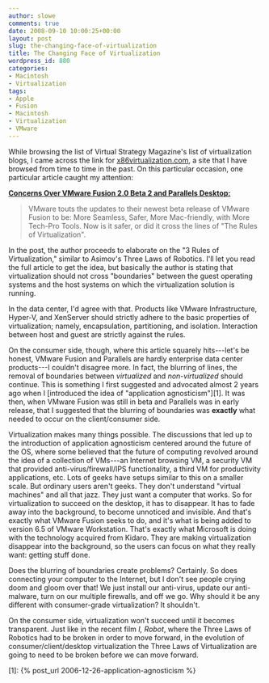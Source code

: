 ```yaml
---
author: slowe
comments: true
date: 2008-09-10 10:00:25+00:00
layout: post
slug: the-changing-face-of-virtualization
title: The Changing Face of Virtualization
wordpress_id: 880
categories:
- Macintosh
- Virtualization
tags:
- Apple
- Fusion
- Macintosh
- Virtualization
- VMware
---
```


While browsing the list of Virtual Strategy Magazine's list of virtualization blogs, I came across the link for [x86virtualization.com](http://x86virtualization.com), a site that I have browsed from time to time in the past. On this particular occasion, one particular article caught my attention:

**[Concerns Over VMware Fusion 2.0 Beta 2 and Parallels Desktop:](http://x86virtualization.com/desktop-computing/concerns-over-vmware-fusion-20-beta-2-and-parallels-desktop.html#more-315)**

>VMware touts the updates to their newest beta release of VMware Fusion to be: More Seamless, Safer, More Mac-friendly, with More Tech-Pro Tools. Now is it safer, or did it cross the lines of "The Rules of Virtualization".

In the post, the author proceeds to elaborate on the "3 Rules of Virtualization," similar to Asimov's Three Laws of Robotics. I'll let you read the full article to get the idea, but basically the author is stating that virtualization should not cross "boundaries" between the guest operating systems and the host systems on which the virtualization solution is running.

In the data center, I'd agree with that. Products like VMware Infrastructure, Hyper-V, and XenServer should strictly adhere to the basic properties of virtualization; namely, encapsulation, partitioning, and isolation. Interaction between host and guest are strictly against the rules.

On the consumer side, though, where this article squarely hits---let's be honest, VMware Fusion and Parallels are hardly enterprise data center products---I couldn't disagree more. In fact, the blurring of lines, the removal of boundaries between _virtualized_ and _non-virtualized_ should continue. This is something I first suggested and advocated almost 2 years ago when I [introduced the idea of "application agnosticism"][1]. It was then, when VMware Fusion was still in beta and Parallels was in early release, that I suggested that the blurring of boundaries was **exactly** what needed to occur on the client/consumer side.

Virtualization makes many things possible. The discussions that led up to the introduction of application agnosticism centered around the future of the OS, where some believed that the future of computing revolved around the idea of a collection of VMs---an Internet browsing VM, a security VM that provided anti-virus/firewall/IPS functionality, a third VM for productivity applications, etc. Lots of geeks have setups similar to this on a smaller scale. But ordinary users aren't geeks. They don't understand "virtual machines" and all that jazz. They just want a computer that works. So for virtualization to succeed on the desktop, it has to disappear. It has to fade away into the background, to become unnoticed and invisible. And that's exactly what VMware Fusion seeks to do, and it's what is being added to version 6.5 of VMware Workstation. That's exactly what Microsoft is doing with the technology acquired from Kidaro. They are making virtualization disappear into the background, so the users can focus on what they really want: getting stuff done.

Does the blurring of boundaries create problems? Certainly. So does connecting your computer to the Internet, but I don't see people crying doom and gloom over that! We just install our anti-virus, update our anti-malware, turn on our multiple firewalls, and off we go. Why should it be any different with consumer-grade virtualization? It shouldn't.

On the consumer side, virtualization won't succeed until it becomes transparent. Just like in the recent film _I, Robot_, where the Three Laws of Robotics had to be broken in order to move forward, in the evolution of consumer/client/desktop virtualization the Three Laws of Virtualization are going to need to be broken before we can move forward.

[1]: {% post_url 2006-12-26-application-agnosticism %}
